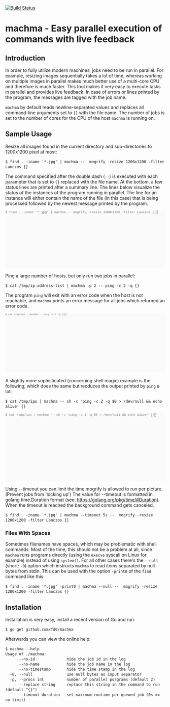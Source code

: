 [![Build Status](https://travis-ci.org/fd0/machma.svg?branch=master)](https://travis-ci.org/fd0/machma)

# machma - Easy parallel execution of commands with live feedback

## Introduction

In order to fully utilize modern machines, jobs need to be run in parallel. For
example, resizing images sequentially takes a lot of time, whereas working on
multiple images in parallel makes much better use of a multi-core CPU and
therefore is much faster. This tool makes it very easy to execute tasks in
parallel and provides live feedback. In case of errors or lines printed by the
program, the messages are tagged with the job name.

`machma` by default reads newline-separated values and replaces all
command-line arguments set to `{}` with the file name. The number of jobs is
set to the number of cores for the CPU of the host `machma` is running on.

## Sample Usage

Resize all images found in the current directory and sub-directories to
1200x1200 pixel at most:

```shell
$ find . -iname '*.jpg' | machma --  mogrify -resize 1200x1200 -filter Lanczos {}
```

The command specified after the double dash (`--`) is executed with each
parameter that is set to `{}` replaced with the file name. At the bottom, a few
status lines are printed after a summary line. The lines below visualize the
status of the instances of the program running in parallel. The line for an
instance will either contain the name of the file (in this case) that is being
processed followed by the newest message printed by the program.

![demo: resizing files](demo.gif)


Ping a large number of hosts, but only run two jobs in parallel:

```shell
$ cat /tmp/ip-address-list | machma -p 2 -- ping -c 2 -q {}
```

The program `ping` will exit with an error code when the host is not reachable,
and `machma` prints an error message for all jobs which returned an error code.

![demo: ping hosts](demo2.gif)

A slightly more sophisticated (concerning shell magic) example is the
following, which does the same but recduces the output printed by `ping` a lot:

```shell
$ cat /tmp/ips | machma -- sh -c 'ping -c 2 -q $0 > /dev/null && echo alive' {}
```

![demo: ping hosts again](demo2b.gif)


Using --timeout you can limit the time mogrify is allowed to run per picture. (Prevent jobs from 'locking up')
The value for --timeout is formatted in golang time.Duration format (see: https://golang.org/pkg/time/#Duration).
When the timeout is reached the background command gets canceled.

```shell
$ find . -iname '*.jpg' | machma --timeout 5s --  mogrify -resize 1200x1200 -filter Lanczos {}
```

### Files With Spaces

Sometimes filenames have spaces, which may be problematic with shell commands.
Most of the time, this should not be a problem at all, since `machma` runs
programs directly (using the `execve` syscall on Linux for example) instead of
using `system()`. For all other cases there's the `--null` (short: `-0`) option
which instructs `machma` to read items separated by null bytes from stdin. This
can be used with the option `-print0` of the `find` command like this:

```shell
$ find . -iname '*.jpg' -print0 | machma --null --  mogrify -resize 1200x1200 -filter Lanczos {}
```

## Installation

Installation is very easy, install a recent version of Go and run:

```shell
$ go get github.com/fd0/machma
```

Afterwards you can view the online help:
```shell
$ machma --help
Usage of ./machma:
      --no-id              hide the job id in the log
      --no-name            hide the job name in the log
      --no-timestamp       hide the time stamp in the log
  -0, --null               use null bytes as input separator
  -p, --procs int          number of parallel porgrams (default 2)
      --replace string     replace this string in the command to run (default "{}")
      --timeout duration   set maximum runtime per queued job (0s == no limit) 
```
